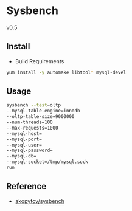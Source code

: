 # Sysbench
v0.5

## Install

- Build Requirements

```bash
yum install -y automake libtool* mysql-devel
```

## Usage

```bash
sysbench --test=oltp
--mysql-table-engine=innodb
--oltp-table-size=9000000
--num-threads=100
--max-requests=1000
--mysql-host=
--mysql-port=
--mysql-user=
--mysql-password=
--mysql-db=
--mysql-socket=/tmp/mysql.sock
run
```

## Reference

- [akopytov/sysbench](https://github.com/akopytov/sysbench)